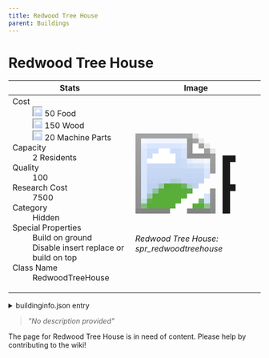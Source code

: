 ```yaml
---
title: Redwood Tree House
parent: Buildings
---
```

# Redwood Tree House

[//]: # (Pre-generated content)
<table><thead><tr><th>Stats</th><th>Image</th></tr></thead><tbody><tr><td><dl><dt>Cost</dt><dd><div class="resource-icon"><img style="object-position: -1009px -533px;" src="https://tfe2-wiki.github.io/assets/sprites.png"></div> 50 Food<br><div class="resource-icon"><img style="object-position: -637px -751px;" src="https://tfe2-wiki.github.io/assets/sprites.png"></div> 150 Wood<br><div class="resource-icon"><img style="object-position: -795px -761px;" src="https://tfe2-wiki.github.io/assets/sprites.png"></div> 20 Machine Parts</dd><dt>Capacity</dt><dd>2 Residents</dd><dt>Quality</dt><dd>100</dd><dt>Research Cost</dt><dd>7500</dd><dt>Category</dt><dd>Hidden</dd><dt>Special Properties</dt><dd>Build on ground<br>Disable insert replace or build on top</dd><dt>Class Name</dt><dd>RedwoodTreeHouse</dd></dl></td><td><style>.building-image {width: 200px;height: 200px;overflow: hidden;position: relative;}.building-image img {image-rendering: pixelated;object-fit: none;transform: scale(10);transform-origin: left top;position: absolute;left: 0;top: 0;}.resource-image {width: 200px;height: 200px;overflow: hidden;position: relative;}.resource-image img {image-rendering: pixelated;object-fit: none;transform: scale(20);transform-origin: left top;position: absolute;left: 0;top: 0;}.building-icon {width: 20px;height: 20px;overflow: hidden;position: relative;display: inline-block;}.building-icon img {image-rendering: pixelated;object-fit: none;transform: scale(1);transform-origin: left top;position: absolute;left: 0;top: 0;}.resource-icon {width: 20px;height: 20px;overflow: hidden;position: relative;display: inline-block;}.resource-icon img {image-rendering: pixelated;object-fit: none;transform: scale(2);transform-origin: left top;position: absolute;left: 0;top: 0;}</style><div class="building-image"><img style="object-position: -869px -897px;" src="https://tfe2-wiki.github.io/assets/sprites.png" alt="Redwood Tree House Back"><img style="object-position: -847px -897px;" src="https://tfe2-wiki.github.io/assets/sprites.png" alt="Redwood Tree House"></div><i>Redwood Tree House: spr_redwoodtreehouse</i></td></tr></tbody></table><details><summary>buildinginfo.json entry</summary>```json
	{
    "className": "RedwoodTreeHouse",
    "food": 50,
    "wood": 150,
    "stone": 0,
    "machineParts": 20,
    "refinedMetals": 10,
    "knowledge": 7500,
    "category": "Hidden",
    "unlockedByDefault": false,
    "notUnlockedWithAll": true,
    "specialInfo": [
        "buildOnGround",
        "disableInsertReplaceOrBuildOnTop"
    ],
    "buttonBack": "none",
    "residents": 2,
    "quality": 100
}
	```</details><blockquote><i>"No description provided"</i></blockquote>

The page for Redwood Tree House is in need of content. Please help by contributing to the wiki!
